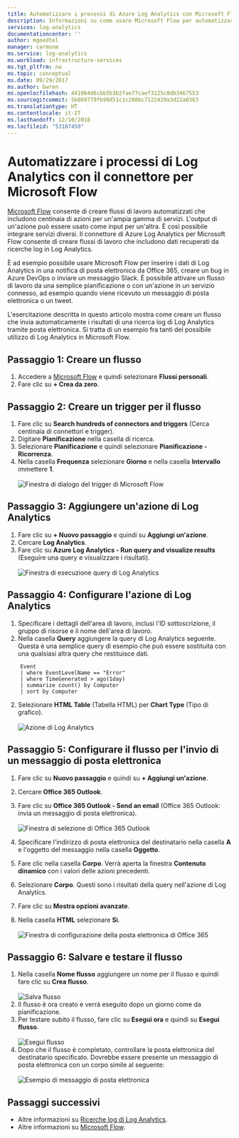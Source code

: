 ```yaml
---
title: Automatizzare i processi di Azure Log Analytics con Microsoft Flow
description: Informazioni su come usare Microsoft Flow per automatizzare in poco tempo i processi ripetibili usando il connettore di Azure Log Analytics.
services: log-analytics
documentationcenter: ''
author: mgoedtel
manager: carmonm
ms.service: log-analytics
ms.workload: infrastructure-services
ms.tgt_pltfrm: na
ms.topic: conceptual
ms.date: 09/29/2017
ms.author: bwren
ms.openlocfilehash: 441064d6cbb5b3b2fae77caef3125c8db3467553
ms.sourcegitcommit: 5b869779fb99d51c1c288bc7122429a3d22a0363
ms.translationtype: HT
ms.contentlocale: it-IT
ms.lasthandoff: 12/10/2018
ms.locfileid: "53187450"
---
```

# <a name="automate-log-analytics-processes-with-the-connector-for-microsoft-flow"></a>Automatizzare i processi di Log Analytics con il connettore per Microsoft Flow
[Microsoft Flow](https://ms.flow.microsoft.com) consente di creare flussi di lavoro automatizzati che includono centinaia di azioni per un'ampia gamma di servizi. L'output di un'azione può essere usato come input per un'altra. È così possibile integrare servizi diversi.  Il connettore di Azure Log Analytics per Microsoft Flow consente di creare flussi di lavoro che includono dati recuperati da ricerche log in Log Analytics.

È ad esempio possibile usare Microsoft Flow per inserire i dati di Log Analytics in una notifica di posta elettronica da Office 365, creare un bug in Azure DevOps o inviare un messaggio Slack.  È possibile attivare un flusso di lavoro da una semplice pianificazione o con un'azione in un servizio connesso, ad esempio quando viene ricevuto un messaggio di posta elettronica o un tweet.  

L'esercitazione descritta in questo articolo mostra come creare un flusso che invia automaticamente i risultati di una ricerca log di Log Analytics tramite posta elettronica. Si tratta di un esempio fra tanti del possibile utilizzo di Log Analytics in Microsoft Flow. 


## <a name="step-1-create-a-flow"></a>Passaggio 1: Creare un flusso
1. Accedere a [Microsoft Flow](https://flow.microsoft.com) e quindi selezionare **Flussi personali**.
2. Fare clic su **+ Crea da zero**.

## <a name="step-2-create-a-trigger-for-your-flow"></a>Passaggio 2: Creare un trigger per il flusso
1. Fare clic su **Search hundreds of connectors and triggers** (Cerca centinaia di connettori e trigger).
2. Digitare **Pianificazione** nella casella di ricerca.
3. Selezionare **Pianificazione** e quindi selezionare **Pianificazione - Ricorrenza**.
4. Nella casella **Frequenza** selezionare **Giorno** e nella casella **Intervallo** immettere **1**.<br><br>![Finestra di dialogo del trigger di Microsoft Flow](media/flow-tutorial/flow01.png)


## <a name="step-3-add-a-log-analytics-action"></a>Passaggio 3: Aggiungere un'azione di Log Analytics
1. Fare clic su **+ Nuovo passaggio** e quindi su **Aggiungi un'azione**.
2. Cercare **Log Analytics**.
3. Fare clic su **Azure Log Analytics - Run query and visualize results** (Eseguire una query e visualizzare i risultati).<br><br>![Finestra di esecuzione query di Log Analytics](media/flow-tutorial/flow02.png)

## <a name="step-4-configure-the-log-analytics-action"></a>Passaggio 4: Configurare l'azione di Log Analytics

1. Specificare i dettagli dell'area di lavoro, inclusi l'ID sottoscrizione, il gruppo di risorse e il nome dell'area di lavoro.
2. Nella casella **Query** aggiungere la query di Log Analytics seguente.  Questa è una semplice query di esempio che può essere sostituita con una qualsiasi altra query che restituisce dati.
```
    Event
    | where EventLevelName == "Error" 
    | where TimeGenerated > ago(1day)
    | summarize count() by Computer
    | sort by Computer
```

2. Selezionare **HTML Table** (Tabella HTML) per **Chart Type** (Tipo di grafico).<br><br>![Azione di Log Analytics](media/flow-tutorial/flow03.png)

## <a name="step-5-configure-the-flow-to-send-email"></a>Passaggio 5: Configurare il flusso per l'invio di un messaggio di posta elettronica

1. Fare clic su **Nuovo passaggio** e quindi su **+ Aggiungi un'azione**.
2. Cercare **Office 365 Outlook**.
3. Fare clic su **Office 365 Outlook - Send an email** (Office 365 Outlook: invia un messaggio di posta elettronica).<br><br>![Finestra di selezione di Office 365 Outlook](media/flow-tutorial/flow04.png)

4. Specificare l'indirizzo di posta elettronica del destinatario nella casella **A** e l'oggetto del messaggio nella casella **Oggetto**.
5. Fare clic nella casella **Corpo**.  Verrà aperta la finestra **Contenuto dinamico** con i valori delle azioni precedenti.  
6. Selezionare **Corpo**.  Questi sono i risultati della query nell'azione di Log Analytics.
6. Fare clic su **Mostra opzioni avanzate**.
7. Nella casella **HTML** selezionare **Sì**.<br><br>![Finestra di configurazione della posta elettronica di Office 365](media/flow-tutorial/flow05.png)

## <a name="step-6-save-and-test-your-flow"></a>Passaggio 6: Salvare e testare il flusso
1. Nella casella **Nome flusso** aggiungere un nome per il flusso e quindi fare clic su **Crea flusso**.<br><br>![Salva flusso](media/flow-tutorial/flow06.png)
2. Il flusso è ora creato e verrà eseguito dopo un giorno come da pianificazione. 
3. Per testare subito il flusso, fare clic su **Esegui ora** e quindi su **Esegui flusso**.<br><br>![Esegui flusso](media/flow-tutorial/flow07.png)
3. Dopo che il flusso è completato, controllare la posta elettronica del destinatario specificato.  Dovrebbe essere presente un messaggio di posta elettronica con un corpo simile al seguente:<br><br>![Esempio di messaggio di posta elettronica](media/flow-tutorial/flow08.png)


## <a name="next-steps"></a>Passaggi successivi

- Altre informazioni su [Ricerche log di Log Analytics](../../azure-monitor/log-query/log-query-overview.md).
- Altre informazioni su [Microsoft Flow](https://ms.flow.microsoft.com).



